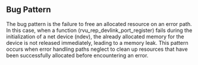 ## Bug Pattern

The bug pattern is the failure to free an allocated resource on an error path. In this case, when a function (rvu_rep_devlink_port_register) fails during the initialization of a net device (ndev), the already allocated memory for the device is not released immediately, leading to a memory leak. This pattern occurs when error handling paths neglect to clean up resources that have been successfully allocated before encountering an error.